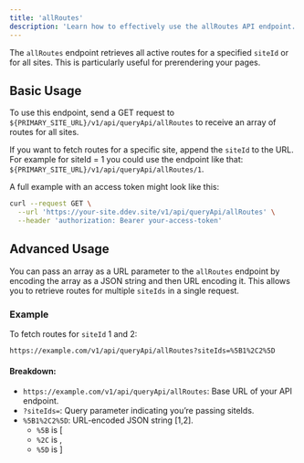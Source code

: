 ```yaml
---
title: 'allRoutes'
description: 'Learn how to effectively use the allRoutes API endpoint.'
---
```


The `allRoutes` endpoint retrieves all active routes for a specified `siteId` or for all sites. This is particularly useful for prerendering your pages.

## Basic Usage

To use this endpoint, send a GET request to `${PRIMARY_SITE_URL}/v1/api/queryApi/allRoutes` to receive an array of routes for all sites.

If you want to fetch routes for a specific site, append the `siteId` to the URL. For example for siteId = 1 you could use the endpoint like that: `${PRIMARY_SITE_URL}/v1/api/queryApi/allRoutes/1`.

A full example with an access token might look like this: 

```bash
curl --request GET \
  --url 'https://your-site.ddev.site/v1/api/queryApi/allRoutes' \
  --header 'authorization: Bearer your-access-token'
```

## Advanced Usage

You can pass an array as a URL parameter to the `allRoutes` endpoint by encoding the array as a JSON string and then URL encoding it. This allows you to retrieve routes for multiple `siteIds` in a single request.

### Example

To fetch routes for `siteId` 1 and 2:

```plaintext
https://example.com/v1/api/queryApi/allRoutes?siteIds=%5B1%2C2%5D
```

#### Breakdown: 
- `https://example.com/v1/api/queryApi/allRoutes`: Base URL of your API endpoint.
- `?siteIds=`: Query parameter indicating you’re passing siteIds.
- `%5B1%2C2%5D`: URL-encoded JSON string [1,2].
  - `%5B` is [
  - `%2C` is ,
  - `%5D` is ]

